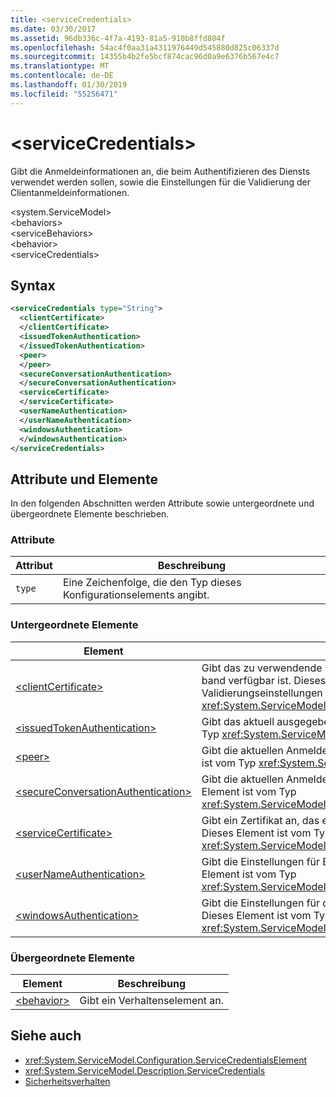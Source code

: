 ```yaml
---
title: <serviceCredentials>
ms.date: 03/30/2017
ms.assetid: 96db336c-4f7a-4193-81a5-910b8ffd804f
ms.openlocfilehash: 54ac4f0aa31a4311976449d545880d825c06337d
ms.sourcegitcommit: 14355b4b2fe5bcf874cac96d0a9e6376b567e4c7
ms.translationtype: MT
ms.contentlocale: de-DE
ms.lasthandoff: 01/30/2019
ms.locfileid: "55256471"
---
```

# <a name="servicecredentials"></a>\<serviceCredentials>
Gibt die Anmeldeinformationen an, die beim Authentifizieren des Diensts verwendet werden sollen, sowie die Einstellungen für die Validierung der Clientanmeldeinformationen.  
  
 \<system.ServiceModel>  
\<behaviors>  
\<serviceBehaviors>  
\<behavior>  
\<serviceCredentials>  
  
## <a name="syntax"></a>Syntax  
  
```xml  
<serviceCredentials type="String">
  <clientCertificate>
  </clientCertificate>
  <issuedTokenAuthentication>
  </issuedTokenAuthentication>
  <peer>
  </peer>
  <secureConversationAuthentication>
  </secureConversationAuthentication>
  <serviceCertificate>
  </serviceCertificate>
  <userNameAuthentication>
  </userNameAuthentication>
  <windowsAuthentication>
  </windowsAuthentication>
</serviceCredentials>
```  
  
## <a name="attributes-and-elements"></a>Attribute und Elemente  
 In den folgenden Abschnitten werden Attribute sowie untergeordnete und übergeordnete Elemente beschrieben.  
  
### <a name="attributes"></a>Attribute  
  
|Attribut|Beschreibung|  
|---------------|-----------------|  
|`type`|Eine Zeichenfolge, die den Typ dieses Konfigurationselements angibt.|  
  
### <a name="child-elements"></a>Untergeordnete Elemente  
  
|Element|Beschreibung|  
|-------------|-----------------|  
|[\<clientCertificate>](../../../../../docs/framework/configure-apps/file-schema/wcf/clientcertificate-of-servicecredentials.md)|Gibt das zu verwendende Clientzertifikat an, wenn das Clientzertifikat out-of-band verfügbar ist. Dieses Element gibt auch Clientzertifikats-Validierungseinstellungen an. Dieses Element ist vom Typ <xref:System.ServiceModel.Configuration.X509InitiatorCertificateServiceElement>.|  
|[\<issuedTokenAuthentication>](../../../../../docs/framework/configure-apps/file-schema/wcf/issuedtokenauthentication-of-servicecredentials.md)|Gibt das aktuell ausgegebene Token für diesen Dienst an. Dieses Element ist vom Typ <xref:System.ServiceModel.Configuration.IssuedTokenServiceElement>.|  
|[\<peer>](../../../../../docs/framework/configure-apps/file-schema/wcf/peer-of-servicecredentials.md)|Gibt die aktuellen Anmeldeinformationen für einen Peerknoten an. Dieses Element ist vom Typ <xref:System.ServiceModel.Configuration.PeerCredentialElement>.|  
|[\<secureConversationAuthentication>](../../../../../docs/framework/configure-apps/file-schema/wcf/secureconversationauthentication-of-servicecredential.md)|Gibt die aktuellen Anmeldeinformationen für eine sichere Unterhaltung an. Dieses Element ist vom Typ <xref:System.ServiceModel.Configuration.SecureConversationServiceElement>.|  
|[\<serviceCertificate>](../../../../../docs/framework/configure-apps/file-schema/wcf/servicecertificate-of-servicecredentials.md)|Gibt ein Zertifikat an, das ein Dienst für die eigene Identifizierung verwendet. Dieses Element ist vom Typ <xref:System.ServiceModel.Configuration.X509RecipientCertificateServiceElement>.|  
|[\<userNameAuthentication>](../../../../../docs/framework/configure-apps/file-schema/wcf/usernameauthentication.md)|Gibt die Einstellungen für Benutzernamen- und Kennwortvalidierung an. Dieses Element ist vom Typ <xref:System.ServiceModel.Configuration.UserNameServiceElement>.|  
|[\<windowsAuthentication>](../../../../../docs/framework/configure-apps/file-schema/wcf/windowsauthentication-of-servicecredentials.md)|Gibt die Einstellungen für die Validierung der Windows-Anmeldeinformationen an. Dieses Element ist vom Typ <xref:System.ServiceModel.Configuration.WindowsServiceElement>.|  
  
### <a name="parent-elements"></a>Übergeordnete Elemente  
  
|Element|Beschreibung|  
|-------------|-----------------|  
|[\<behavior>](../../../../../docs/framework/configure-apps/file-schema/wcf/behavior-of-endpointbehaviors.md)|Gibt ein Verhaltenselement an.|  
  
## <a name="see-also"></a>Siehe auch
- <xref:System.ServiceModel.Configuration.ServiceCredentialsElement>
- <xref:System.ServiceModel.Description.ServiceCredentials>
- [Sicherheitsverhalten](../../../../../docs/framework/wcf/feature-details/security-behaviors-in-wcf.md)
